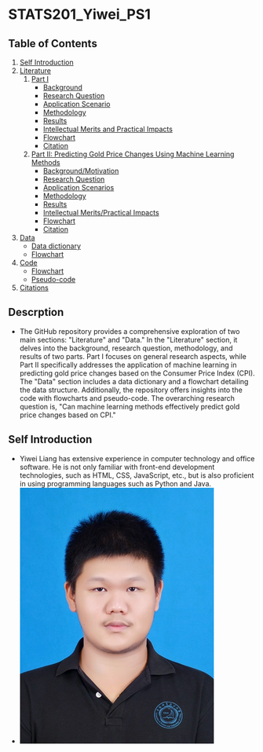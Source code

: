 # STATS201_Yiwei_PS1

## Table of Contents
1. [Self Introduction](#self-introduction)
2. [Literature](#literature)
   1. [Part I](#)
      - [Background](#introduction)
      - [Research Question](#ResearchQuestion)
      - [Application Scenario](#Application-Scenario)
      - [Methodology](#Methodology)
      - [Results](#Results)
      - [Intellectual Merits and Practical Impacts](#Intellectual)
      - [Flowchart](#flowchart)
      - [Citation](#C)
   2. [Part II: Predicting Gold Price Changes Using Machine Learning Methods](#id)
      - [Background/Motivation](#backgroundmotivation)
      - [Research Question](#research-question)
      - [Application Scenarios](#application-scenarios)
      - [Methodology](#methodology)
      - [Results](#results)
      - [Intellectual Merits/Practical Impacts](#intellectual-meritspractical-impacts)
      - [Flowchart](#flowchart-1)
      - [Citation](#citations-for-this-part)
3. [Data](#data)
   - [Data dictionary](#data-dictionary)
   - [Flowchart](#flowchart-2)
4. [Code](#code)
   - [Flowchart](#flowchart-2)
   - [Pseudo-code](#pseudo-code)
5. [Citations](#citations)
## Descrption
- The GitHub repository provides a comprehensive exploration of two main sections: "Literature" and "Data." In the "Literature" section, it delves into the background, research question, methodology, and results of two parts. Part I focuses on general research aspects, while Part II specifically addresses the application of machine learning in predicting gold price changes based on the Consumer Price Index (CPI). The "Data" section includes a data dictionary and a flowchart detailing the data structure. Additionally, the repository offers insights into the code with flowcharts and pseudo-code. The overarching research question is, "Can machine learning methods effectively predict gold price changes based on CPI."
## Self Introduction
- Yiwei Liang has extensive experience in computer technology and office software. He is not only familiar with front-end development technologies, such as HTML, CSS, JavaScript, etc., but is also proficient in using programming languages such as Python and Java.
- ![](Yiwei_photo.jpg)